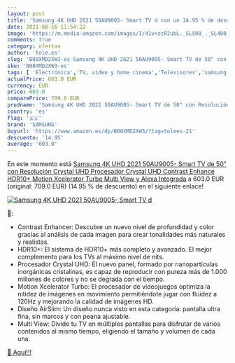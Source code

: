 ```yaml
---
layout: post
title: 'Samsung 4K UHD 2021 50AU9005- Smart TV d con un 14.95 % de descuento'
date: 2021-08-16 11:54:22
image: 'https://m.media-amazon.com/images/I/41v+zcR2ubL._SL500_._SL400_.jpg'
comments: true
category: ofertas
author: 'tole.es'
slug: 'B08XMD2XW3-es Samsung 4K UHD 2021 50AU9005- Smart TV de 50" con...'
sku: 'B08XMD2XW3-es'
tags: [ 'Electrónica','TV, vídeo y home cinema','Televisores','samsung','smart','tv', ]
actualPrice: 603.0 EUR
currency: EUR
price: 603.0
comparePrice: 709.0 EUR
prodname: 'Samsung 4K UHD 2021 50AU9005- Smart TV de 50" con Resolución Crystal UHD  Procesador Crystal UHD  Contrast Enhance  HDR10+  Motion Xcelerator Turbo  Multi View y Alexa Integrada'
country: 'es'
flag: '🇪🇸'
brand: 'SAMSUNG'
buyurl: 'https://www.amazon.es/dp/B08XMD2XW3/?tag=tolees-21'
descuento: '14.95'
average: '603.0'
---
```


En este momento está [Samsung 4K UHD 2021 50AU9005- Smart TV de 50" con Resolución Crystal UHD  Procesador Crystal UHD  Contrast Enhance  HDR10+  Motion Xcelerator Turbo  Multi View y Alexa Integrada](https://www.amazon.es/dp/B08XMD2XW3/?tag=tolees-21) a 603.0 EUR (original: 709.0 EUR) (14.95 %  de descuento) en el siguiente enlace!

[![Samsung 4K UHD 2021 50AU9005- Smart TV d](https://m.media-amazon.com/images/I/41v+zcR2ubL._SL500_._SL400_.jpg)](https://www.amazon.es/dp/B08XMD2XW3/?tag=tolees-21)

🔎:

- Contrast Enhancer: Descubre un nuevo nivel de profundidad y color gracias al análisis de cada imagen para crear tonalidades más naturales y realistas.
- HDR10+: El sistema de HDR10+ más completo y avanzado. El mejor complemento para los TVs al máximo nivel de nits.
- Procesador Crystal UHD: El nuevo panel, formado por nanopartículas inorgánicas cristalinas, es capaz de reproducir con pureza más de 1.000 millones de colores y no se degrada con el tiempo.
- Motion Xcelerator Turbo: El procesador de videojuegos optimiza la nitidez de imágenes en movimiento permitiéndote jugar con fluidez a 120Hz y mejorando la calidad de imágenes HD.
- Diseño AirSlim: Un diseño nunca visto en esta categoría: pantalla ultra fina, sin marcos y con peana ajustable.
- Multi View: Divide tu TV en múltiples pantallas para disfrutar de varios contenidos al mismo tiempo, eligiendo el tamaño y volumen de cada una.

[🛒 Aquí!!!](https://www.amazon.es/dp/B08XMD2XW3/?tag=tolees-21)
